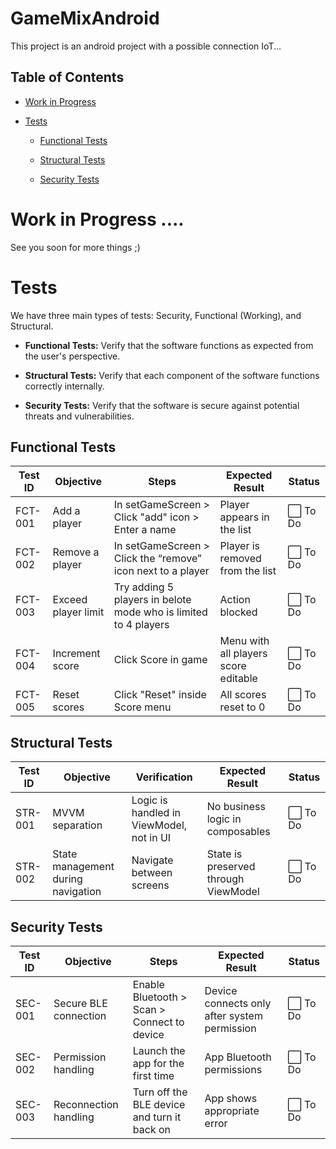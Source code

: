 
# GameMixAndroid



This project is an android project with a possible connection IoT...



## Table of Contents

- [Work in Progress](#work-in-progress)

- [Tests](#tests)

  - [Functional Tests](#functional-tests)

  - [Structural Tests](#structural-tests)

  - [Security Tests](#security-tests)



# Work in Progress ....

See you soon for more things ;)



# Tests

We have three main types of tests: Security, Functional (Working), and Structural.

- **Functional Tests:** Verify that the software functions as expected from the user's perspective.

- **Structural Tests:** Verify that each component of the software functions correctly internally.

- **Security Tests:** Verify that the software is secure against potential threats and vulnerabilities.



## Functional Tests

| **Test ID** | **Objective** | **Steps** | **Expected Result** | **Status** |
|------------|---------------|-----------|----------------------|------------|
| FCT-001 | Add a player | In setGameScreen > Click "add" icon > Enter a name | Player appears in the list | ⬜ To Do |
| FCT-002 | Remove a player | In setGameScreen > Click the “remove” icon next to a player | Player is removed from the list | ⬜ To Do |
| FCT-003 | Exceed player limit | Try adding 5 players in belote mode who is limited to 4 players | Action blocked | ⬜ To Do |
| FCT-004 | Increment score | Click Score in game | Menu with all players score editable | ⬜ To Do |
| FCT-005 | Reset scores | Click "Reset" inside Score menu | All scores reset to 0 | ⬜ To Do |


## Structural Tests

| **Test ID** | **Objective** | **Verification** | **Expected Result** | **Status** |
|------------|---------------|------------------|----------------------|------------|
| STR-001 | MVVM separation | Logic is handled in ViewModel, not in UI | No business logic in composables | ⬜ To Do |
| STR-002 | State management during navigation | Navigate between screens | State is preserved through ViewModel | ⬜ To Do |


## Security Tests

| **Test ID** | **Objective**  |  **Steps** | **Expected Result** | **Status** |
|------------|---------------|-----------|----------------------|------------|
| SEC-001 | Secure BLE connection | Enable Bluetooth > Scan > Connect to device | Device connects only after system permission | ⬜ To Do |
| SEC-002 | Permission handling | Launch the app for the first time | App  Bluetooth permissions | ⬜ To Do |
| SEC-003 | Reconnection handling | Turn off the BLE device and turn it back on | App shows appropriate error | ⬜ To Do |